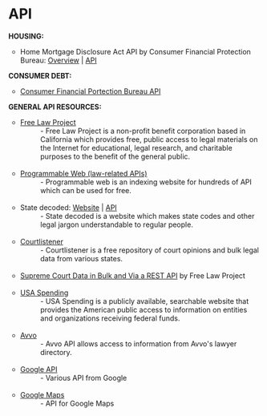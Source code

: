 # API
<b>HOUSING:</b>
<ul style="list-style-type:circle">
<li>Home Mortgage Disclosure Act API by Consumer Financial Protection Bureau: <a href="http://cfpb.github.io/api/hmda/index.html">Overview</a> | <a href="https://github.com/cfpb/qu">API</a></li>
</ul>
<b>CONSUMER DEBT:</b>
<ul style="list-style-type:circle">
<li><a href="https://dev.socrata.com/foundry/data.consumerfinance.gov/jhzv-w97w">Consumer Financial Portection Bureau API</a></li>
</ul>
<b>GENERAL API RESOURCES:</b>
<ul style="list-style-type:circle">
<li><a href="https://free.law/recap/api-latest/">Free Law Project</a></li>
<dd>- Free Law Project is a non-profit benefit corporation based in California which provides free, public access to legal materials on the Internet for educational, legal research, and charitable purposes to the benefit of the general public.</dd><br>
<li><a href="http://www.programmableweb.com/category/law/apis?category=20269">Programmable Web (law-related APIs)</a></li>
<dd>- Programmable web is an indexing website for hundreds of API which can be used for free.</dd><br>
<li>State decoded: <a href="https://www.statedecoded.com">Website</a> | <a href="https://github.com/statedecoded">API</a></li>
<dd>- State decoded is a website which makes state codes and other legal jargon understandable to regular people.</dd><br>
<li><a href="https://www.courtlistener.com/api/bulk-info/">Courtlistener</a></li>
<dd>- Courtlistener is a free repository of court opinions and bulk legal data from various states.</dd><br>
<li><a href="https://free.law/supreme-court-data/">Supreme Court Data in Bulk and Via a REST API</a> by Free Law Project</li><br>
<li><a href="https://www.usaspending.gov/DownloadCenter/API/Pages/api.aspx">USA Spending</a></li>
<dd>- USA Spending is a publicly available, searchable website that provides the American public access to information on entities and organizations receiving federal funds.</dd><br>
<li><a href="https://api.avvo.com">Avvo</a></li>
<dd>- Avvo API allows access to information from Avvo's lawyer directory.</dd><br>
<li><a href="https://developers.google.com/apis-explorer/#p/">Google API</a></li>
<dd>- Various API from Google</dd><br>
<li><a href="https://developers.google.com/maps/documentation/">Google Maps</a></li>
<dd>- API for Google Maps</dd><br>
</ul>
